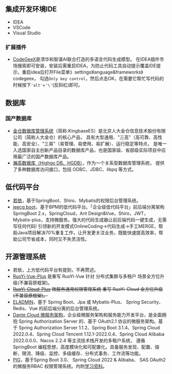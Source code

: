 ## 集成开发环境IDE

* IDEA
* VSCode
* Visual Studio

### 扩展插件

* [CodeGeeX](https://www.codegeex.cn/zh-CN/downloadGuide)是清华和智谱AI联合打造的多语言代码生成模型。
  在IDEA插件市场搜索即可安装，安装后需重启IDEA，为防止代码工具自动提示覆盖IDE提示，重启idea后打开File菜单》settings》language&frameworks》codegeex，
  勾选`Only key control`，然后点击OK，在需要它帮忙写代码的时候按下`'alt'`+`'\'`(反斜杠)即可。

## 数据库

### 国产数据库

* [金仓数据库管理系统](https://help.kingbase.com.cn/v8/index.html)（简称:KingbaseES）是北京人大金仓信息技术股份有限公司（简称人大金仓）的核心产品，
  具有大型通用、"三高"（高可靠、高性能、高安全）、"三易"（易管理、易使用、易扩展）、运行稳定等特点，
  是唯一入选国家自主创新产品目录的数据库产品，也是国家级、省部级实际项目中应用最广泛的国产数据库产品。
* [瀚高数据库（Highgo DB、HGDB）](http://sheco.highgo.com/document/zh-cn/develop/)，作为一个关系型数据库管理系统，
  提供了多种数据库访问接口，包括 ODBC、JDBC、libpq 等方式。

## 低代码平台

* [若依](http://doc.ruoyi.vip/ruoyi/)，基于SpringBoot、Shiro、Mybatis的权限后台管理系统。
* [jeecg boot](http://www.jeecg.com/doc/demo)，基于BPM的低代码平台。「企业级低代码平台」前后端分离架构SpringBoot
  2.x，SpringCloud，Ant Design&Vue，Shiro，JWT，Mybatis-plus，支持微服务。强大的代码生成器让前后端代码一键生成，无需写任何代码!
  引领新的开发模式OnlineCoding->代码生成->手工MERGE，帮助Java项目解决70%重复工作，让开发更关注业务，既能快速提高效率，帮助公司节省成本，同时又不失灵活性。

## 开源管理系统

* 若依，上方低代码平台有提到，不再赘述。
* [RuoYi-Vue-Plus](https://plus-doc.dromara.org/#/ruoyi-vue-plus/home) 是重写 RuoYi-Vue 针对 分布式集群与多租户
  场景全方位升级(不兼容原框架)。
* ~~[RuoYi-Cloud-Plus](https://plus-doc.dromara.org/#/ruoyi-cloud-plus/home) 微服务通用权限管理系统 重写 RuoYi-Cloud
  全方位升级(不兼容原框架)。~~
* [ELADMIN](https://eladmin.vip/pages/010101/)，基于 Spring Boot、Jpa 或 Mybatis-Plus、 Spring Security、Redis、Vue
  的前后端分离的后台管理系统。
* [Dante Cloud 微服务架构](https://www.herodotus.cn/guide/)，企业级微服务架构和服务能力开发平台，是全面拥抱 Spring
  Authorization Server 的、基于 OAuth2.1 协议的微服务架构。基于 Spring Authorization Server 1.1.2、Spring Boot 3.1.4、Spring
  Cloud 2022.0.4、Spring Cloud Tencent 1.12.1-2022.0.4、Spring Cloud Alibaba 2022.0.0.0、Nacos 2.2.4 等主流技术栈开发的多租户系统，
  遵循 SpringBoot 编程思想，高度模块化和可配置化。具备服务发现、配置、熔断、限流、降级、监控、多级缓存、分布式事务、工作流等功能。
* [PIG](https://www.yuque.com/pig4cloud/pig/gg3ndm)，基于Spring Boot 3.0、 Spring Cloud 2022 & Alibaba、 SAS OAuth2
  的微服务RBAC 权限管理系统。内附[学习资料](https://www.yuque.com/pig4cloud/pig/fyecgc)。
